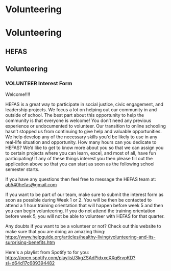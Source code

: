 # Volunteering

# Volunteering

## HEFAS

## Volunteering

### VOLUNTEER Interest Form

Welcome!!!!

HEFAS is a great way to participate in social justice, civic engagement, and leadership projects. We focus a lot on helping out our community in and outside of school. The best part about this opportunity to help the community is that everyone is welcome! You don’t need any previous experience or undocumented to volunteer. Our transition to online schooling hasn’t stopped us from continuing to give help and valuable opportunities. We help develop any of the necessary skills you'd be likely to use in any real-life situation and opportunity. How many hours can you dedicate to HEFAS? We’d like to get to know more about you so that we can assign you to certain projects where you can learn, excel, and most of all, have fun participating! If any of these things interest you then please fill out the application above so that you can start as soon as the following school semester starts.

If you have any questions then feel free to message the HEFAS team at: ab540hefas@gmail.com

If you want to be part of our team, make sure to submit the interest form as soon as possible during Week 1 or 2. You will be then be contacted to attend a 1 hour training orientation that will happen before week 5 and then you can begin volunteering. If you do not attend the training orientation before week 5, you will not be able to volunteer with HEFAS for that quarter.

Any doubts if you want to be a volunteer or not? Check out this website to make sure that you are doing an amazing thing: https://www.helpguide.org/articles/healthy-living/volunteering-and-its-surprising-benefits.htm

Here's a playlist from Spotify to for you: https://open.spotify.com/playlist/3kgZSAdPidxxcXXq6rvpKD?si=d64d17c689394482

